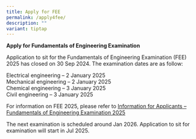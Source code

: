 ```yaml
---
title: Apply for FEE
permalink: /apply4fee/
description: ""
variant: tiptap
---
```

<p><strong>Apply for Fundamentals of Engineering Examination</strong>
</p>
<p>Application to sit for the Fundamentals of Engineering Examination (FEE)
2025 has closed on 30 Sep 2024. The examination dates are as follow:</p>
<p>Electrical engineering – 2 January 2025
<br>Mechanical engineering – 2 January 2025
<br>Chemical engineering – 3 January 2025
<br>Civil engineering – 3 January 2025</p>
<p>For information on FEE 2025, please refer to <a href="/files/Downloads/Info%20on%20Exams/fee_2025.pdf" rel="noopener noreferrer nofollow" target="_blank">Information for Applicants – Fundamentals of Engineering Examination 2025</a>
</p>
<p>The next examination is scheduled around Jan 2026. Application to sit
for examination will start in Jul 2025.</p>